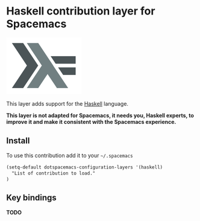 # Haskell contribution layer for Spacemacs

![logo](haskell.png)

This layer adds support for the [Haskell][] language.

**This layer is not adapted for Spacemacs, it needs you, Haskell experts, to
improve it and make it consistent with the Spacemacs experience.**

## Install

To use this contribution add it to your `~/.spacemacs`

```elisp
(setq-default dotspacemacs-configuration-layers '(haskell)
  "List of contribution to load."
)
```

## Key bindings

**TODO**

[Haskell]: https://www.haskell.org/
